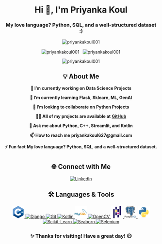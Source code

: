 ## <h1 align="center">Hi 👋, I'm Priyanka Koul</h1>
<h3 align="center">My love language? Python, SQL, and a well-structured dataset :)</h3>

<p align="center">
    <img align="center" src="https://github-readme-streak-stats.herokuapp.com/?user=priyankakoul001&" alt="priyankakoul001">
</p>

<p align="center">
    <img align="center" src="https://github-readme-stats.vercel.app/api/top-langs?username=priyankakoul001&show_icons=true&locale=en&layout=compact" alt="priyankakoul001" />
    &nbsp;
    <img align="center" src="https://github-readme-stats.vercel.app/api?username=priyankakoul001&show_icons=true&locale=en" alt="priyankakoul001" />
</p>

<p align="center">
    <img src="https://komarev.com/ghpvc/?username=priyankakoul001&label=Profile%20views&color=0e75b6&style=flat" alt="priyankakoul001" />
</p>


## <h2 align="center">💡 About Me</h2>

<p align="center"><b>🔭 I’m currently working on</b> <strong>Data Science Projects</strong></p>
<p align="center"><b>🌱 I’m currently learning</b> <strong>Flask, Sklearn, ML, GenAI</strong></p>
<p align="center"><b>👯 I’m looking to collaborate on</b> <strong>Python Projects</strong></p>
<p align="center"><b>👨‍💻 All of my projects are available at</b> <a href="https://github.com/PriyankaKoul001"><strong>GitHub</strong></a></p>
<p align="center"><b>💬 Ask me about</b> <strong>Python, C++, Streamlit, and Kotlin</strong></p>
<p align="center"><b>📫 How to reach me</b> <strong>priyankakoul627@gmail.com</strong></p>
<p align="center"><b>⚡ Fun fact</b> <strong>My love language? Python, SQL, and a well-structured dataset.</strong></p>


# <h2 align="center">🌐 Connect with Me</h2>

<p align="center">
    <a href="https://linkedin.com/in/priyanka-koul-0906a6301" target="blank">
        <img align="center" src="https://raw.githubusercontent.com/rahuldkjain/github-profile-readme-generator/master/src/images/icons/Social/linked-in-alt.svg" alt="LinkedIn" height="40" width="50" />
    </a>
</p>


## <h2 align="center">🛠️ Languages & Tools</h2>

<p align="center">
    <a href="https://www.w3schools.com/cpp/" target="_blank"> <img src="https://raw.githubusercontent.com/devicons/devicon/master/icons/cplusplus/cplusplus-original.svg" alt="C++" width="40" height="40"/> </a> 
    <a href="https://www.djangoproject.com/" target="_blank"> <img src="https://cdn.worldvectorlogo.com/logos/django.svg" alt="Django" width="40" height="40"/> </a> 
    <a href="https://git-scm.com/" target="_blank"> <img src="https://www.vectorlogo.zone/logos/git-scm/git-scm-icon.svg" alt="Git" width="40" height="40"/> </a> 
    <a href="https://kotlinlang.org" target="_blank"> <img src="https://www.vectorlogo.zone/logos/kotlinlang/kotlinlang-icon.svg" alt="Kotlin" width="40" height="40"/> </a> 
    <a href="https://www.mysql.com/" target="_blank"> <img src="https://raw.githubusercontent.com/devicons/devicon/master/icons/mysql/mysql-original-wordmark.svg" alt="MySQL" width="40" height="40"/> </a> 
    <a href="https://opencv.org/" target="_blank"> <img src="https://www.vectorlogo.zone/logos/opencv/opencv-icon.svg" alt="OpenCV" width="40" height="40"/> </a> 
    <a href="https://pandas.pydata.org/" target="_blank"> <img src="https://raw.githubusercontent.com/devicons/devicon/2ae2a900d2f041da66e950e4d48052658d850630/icons/pandas/pandas-original.svg" alt="Pandas" width="40" height="40"/> </a> 
    <a href="https://www.postgresql.org" target="_blank"> <img src="https://raw.githubusercontent.com/devicons/devicon/master/icons/postgresql/postgresql-original-wordmark.svg" alt="PostgreSQL" width="40" height="40"/> </a> 
    <a href="https://www.python.org" target="_blank"> <img src="https://raw.githubusercontent.com/devicons/devicon/master/icons/python/python-original.svg" alt="Python" width="40" height="40"/> </a> 
    <a href="https://scikit-learn.org/" target="_blank"> <img src="https://upload.wikimedia.org/wikipedia/commons/0/05/Scikit_learn_logo_small.svg" alt="Scikit-Learn" width="40" height="40"/> </a> 
    <a href="https://seaborn.pydata.org/" target="_blank"> <img src="https://seaborn.pydata.org/_images/logo-mark-lightbg.svg" alt="Seaborn" width="40" height="40"/> </a> 
    <a href="https://www.selenium.dev" target="_blank"> <img src="https://raw.githubusercontent.com/detain/svg-logos/780f25886640cef088af994181646db2f6b1a3f8/svg/selenium-logo.svg" alt="Selenium" width="40" height="40"/> </a>
</p>


## <h3 align="center">✨ Thanks for visiting! Have a great day! 😊</h3>
